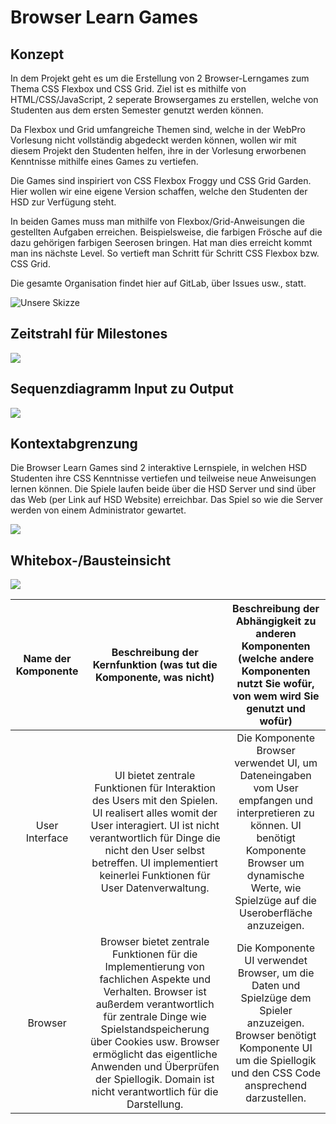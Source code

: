 # Browser Learn Games
## Konzept
In dem Projekt geht es um die Erstellung von 2 Browser-Lerngames zum Thema CSS Flexbox und CSS Grid.
Ziel ist es mithilfe von HTML/CSS/JavaScript, 2 seperate Browsergames zu erstellen, welche von Studenten aus dem ersten Semester genutzt werden können.

Da Flexbox und Grid umfangreiche Themen sind, welche in der WebPro Vorlesung nicht vollständig abgedeckt werden können, wollen wir mit diesem Projekt den Studenten helfen, ihre in der Vorlesung erworbenen Kenntnisse mithilfe eines Games zu vertiefen.

Die Games sind inspiriert von CSS Flexbox Froggy und CSS Grid Garden. 
Hier wollen wir eine eigene Version schaffen, welche den Studenten der HSD zur Verfügung steht.

In beiden Games muss man mithilfe von Flexbox/Grid-Anweisungen die gestellten Aufgaben erreichen.
Beispielsweise, die farbigen Frösche auf die dazu gehörigen farbigen Seerosen bringen.
Hat man dies erreicht kommt man ins nächste Level.
So vertieft man Schritt für Schritt CSS Flexbox bzw. CSS Grid.

Die gesamte Organisation findet hier auf GitLab, über Issues usw., statt.

![Unsere Skizze](https://cdn.discordapp.com/attachments/898937507406839869/903664783226716200/unknown.png)

## Zeitstrahl für Milestones

<img src="https://cdn.discordapp.com/attachments/898937507406839869/910247728641105930/Milestones.png">

## Sequenzdiagramm Input zu Output

<img src="https://cdn.discordapp.com/attachments/898937507406839869/914157736034451506/Sequenzdiagramm_Input_to_Output.png">

## Kontextabgrenzung

Die Browser Learn Games sind 2 interaktive Lernspiele, in welchen HSD Studenten ihre CSS Kenntnisse vertiefen und teilweise neue Anweisungen lernen können. Die Spiele laufen beide über die HSD Server und sind über das Web (per Link auf HSD Website) erreichbar. Das Spiel so wie die Server werden von einem Administrator gewartet.

<img src="https://media.discordapp.net/attachments/898937507406839869/926142288822935582/Verfeinerungsebene0.png">

## Whitebox-/Bausteinsicht  

<img src="https://cdn.discordapp.com/attachments/898937507406839869/926147097579888690/Verfeinerungsebene1.png">


| Name der Komponente   | Beschreibung der Kernfunktion (was tut die Komponente, was nicht) | Beschreibung der Abhängigkeit zu anderen Komponenten (welche andere Komponenten nutzt Sie wofür, von wem wird Sie genutzt und wofür)  |
|    :---:     |    :---:     |    :---:     |
| User Interface | UI bietet zentrale Funktionen für Interaktion des Users mit den Spielen. UI realisert alles womit der User interagiert. UI ist nicht verantwortlich für Dinge die nicht den User selbst betreffen. UI implementiert keinerlei Funktionen für User Datenverwaltung. | Die Komponente Browser verwendet UI, um Dateneingaben vom User empfangen und interpretieren zu können. UI benötigt Komponente Browser um dynamische Werte, wie Spielzüge auf die Useroberfläche anzuzeigen. |
 Browser | Browser bietet zentrale Funktionen für die Implementierung von fachlichen Aspekte und Verhalten. Browser ist außerdem verantwortlich für zentrale Dinge wie Spielstandspeicherung über Cookies usw. Browser ermöglicht das eigentliche Anwenden und Überprüfen der Spiellogik.  Domain ist nicht verantwortlich für die Darstellung. | Die Komponente UI verwendet Browser, um die Daten und Spielzüge dem Spieler anzuzeigen. Browser benötigt Komponente UI um die Spiellogik und den CSS Code ansprechend darzustellen. |
